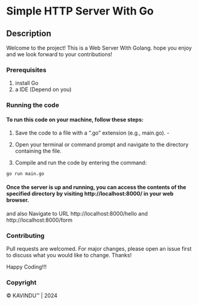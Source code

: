# Simple HTTP Server With Go

## Description
Welcome to the project! This is a Web Server With Golang. hope you enjoy and we look forward to your contributions!

### Prerequisites
1. install Go 
2. a IDE (Depend on you)

### Running the code
#### To run this code on your machine, follow these steps:
1. Save the code to a file with a “.go” extension (e.g., main.go). -

2. Open your terminal or command prompt and navigate to the directory containing the file.

3. Compile and run the code by entering the command:
```
go run main.go
```
#### Once the server is up and running, you can access the contents of the specified directory by visiting http://localhost:8000/ in your web browser.
and also Navigate to URL http://localhost:8000/hello and  http://localhost:8000/form




### Contributing
Pull requests are welcomed. For major changes, please open an issue first to discuss what you would like to change. Thanks!

Happy Coding!!!

### Copyright
© KAVINDU™ | 2024

